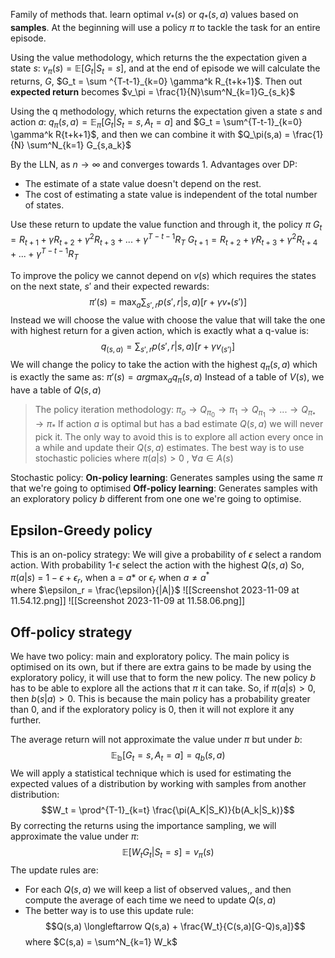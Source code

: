 Family of methods that. learn optimal $v_*(s)$ or $q_*(s,a)$ values based on **samples**. At the beginning will use a policy $\pi$ to tackle the task for an entire episode.

Using the value methodology, which returns the the expectation given a state $s$:
$v_\pi(s) = \mathbb{E} [G_t | S_t =s]$, and at the end of episode we will calculate the returns, $G$, 
$G_t = \sum ^{T-t-1}_{k=0} \gamma^k R_{t+k+1}$.  Then out **expected return** becomes $v_\pi = \frac{1}{N}\sum^N_{k=1}G_{s_k}$   

Using the q methodology, which returns the expectation given a state $s$ and action $a$: $q_\pi(s,a) = \mathbb{E}_\pi[G_t|S_t=s,A_t=a]$ and $G_t = \sum^{T-t-1}_{k=0} \gamma^k R{t+k+1}$, and then we can combine it with $Q_\pi(s,a) = \frac{1}{N} \sum^N_{k=1} G_{s,a_k}$

By the LLN, as $n \longrightarrow \infty$ and converges towards 1.
Advantages over DP:
- The estimate of a state value doesn't depend on the rest.
- The cost of estimating a state value is independent of the total number of states.

Use these return to update the value function and through it, the policy $\pi$ 
$G_t = R_{t+1} + \gamma R_{t+2} + \gamma^2 R_{t+3} + ... + \gamma^{T-t-1} R_{T}$
$G_{t+1} = R_{t+2} + \gamma R_{t+3} + \gamma^2 R_{t+4} + ... + \gamma^{T-t-1} R_{T}$

To improve the policy we cannot depend on $v(s)$ which requires the states on the next state, $s'$ and their expected rewards:
$$\pi'(s)= \max_a \sum_{s',r}p(s',r|s,a)[r+\gamma v_*(s')]$$
Instead we will choose the value with choose the value that will take the one with highest return for a given action, which is exactly what a q-value is:
$$q_(s,a)= \sum_{s',r}p(s',r|s,a)[r+\gamma v_(s')]$$
We will change the policy to take the action with the highest $q_\pi(s,a)$  which is exactly the same as: $\pi'(s) = arg \max_a q_\pi(s,a)$ 
Instead of a table of $V(s)$, we have a table of $Q(s,a)$ 

>The policy iteration methodology:
	$\pi_o \longrightarrow Q_{\pi_0} \longrightarrow \pi_1 \longrightarrow Q_{\pi_1} \longrightarrow ...  \longrightarrow Q_{\pi_*} \longrightarrow \pi_*$ 
	If action $a$ is optimal but has a bad estimate $Q(s,a)$ we will never pick it.
	The only way to avoid this is to explore all action every once in a while and update their $Q(s,a)$ estimates.
	The best way is to use stochastic policies where $\pi(a|s) >0$ , $\forall a \in A(s)$ 

Stochastic policy:
**On-policy learning**: Generates samples using the same $\pi$ that we're going to optimised
**Off-policy learning**: Generates samples with an exploratory policy $b$ different from one one we're going to optimise.


## Epsilon-Greedy policy
This is an on-policy strategy:
We will give a probability of $\epsilon$ select a random action. 
With probability 1-$\epsilon$ select the action with the highest $Q(s,a)$ 
So, $\pi(a|s)$  = $1 - \epsilon + \epsilon_r$, when a = $a*$  or $\epsilon_r$ when $a \neq a^*$  
where $\epsilon_r = \frac{\epsilon}{|A|}$ 
![[Screenshot 2023-11-09 at 11.54.12.png]]
![[Screenshot 2023-11-09 at 11.58.06.png]]


## Off-policy strategy
We have two policy: main and exploratory policy. The main policy is optimised on its own, but if there are extra gains to be made by using the exploratory policy, it will use that to form the new policy.
The new policy $b$ has to be able to explore all the actions that $\pi$ it can take. So, if $\pi(a|s) \gt 0$, then $b(s|a) \gt 0$. This is because the main policy has a probability greater than 0, and if the exploratory policy is 0, then it will not explore it any further.

The average return will not approximate the value under $\pi$ but under $b$:
$$ \mathbb{E_b}[G_t=s,A_t=a] = q_b(s,a)$$
We will apply a statistical technique which is used for estimating the expected values of a distribution by working with samples from another distribution:
$$W_t = \prod^{T-1}_{k=t} \frac{\pi(A_K|S_K)}{b(A_k|S_k)}$$
By correcting the returns using the importance sampling, we will approximate the value under $\pi$:
$$\mathbb{E}[W_tG_t|S_t=s] = v_\pi(s)$$
The update rules are:
- For each $Q(s,a)$ we will keep a list of observed values,, and then compute the average of each time we need to update $Q(s,a)$ 
- The better way is to use this update rule:
$$Q(s,a) \longleftarrow Q(s,a) + \frac{W_t}{C(s,a)[G-Q)s,a]}$$
where $C(s,a) = \sum^N_{k=1} W_k$ 




